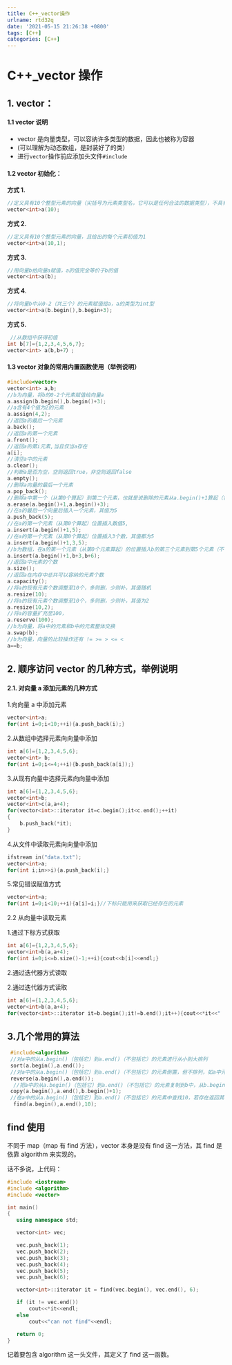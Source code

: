 ```yaml
---
title: C++_vector操作
urlname: rtd32q
date: '2021-05-15 21:26:38 +0800'
tags: [C++]
categories: [C++]
---
```


# C++\_vector 操作

## 1. vector：

#### 1.1 vector 说明

- vector 是向量类型，可以容纳许多类型的数据，因此也被称为容器
- (可以理解为动态数组，是封装好了的类）
- 进行`vector`操作前应添加头文件`#include`

#### 1.2 vector 初始化：

**方式 1.**

```cpp
//定义具有10个整型元素的向量（尖括号为元素类型名，它可以是任何合法的数据类型），不具有初值，其值不确定
vector<int>a(10);
```

**方式 2.**

```cpp
//定义具有10个整型元素的向量，且给出的每个元素初值为1
vector<int>a(10,1);
```

**方式 3.**

```cpp
//用向量b给向量a赋值，a的值完全等价于b的值
vector<int>a(b);
```

**方式 4**.

```cpp
//将向量b中从0-2（共三个）的元素赋值给a，a的类型为int型
vector<int>a(b.begin(),b.begin+3);
```

**方式 5.**

```cpp
 //从数组中获得初值
int b[7]={1,2,3,4,5,6,7};
vector<int> a(b,b+7）;
```

#### 1.3 vector 对象的常用内置函数使用（举例说明）

```cpp
#include<vector>
vector<int> a,b;
//b为向量，将b的0-2个元素赋值给向量a
a.assign(b.begin(),b.begin()+3);
//a含有4个值为2的元素
a.assign(4,2);
//返回a的最后一个元素
a.back();
//返回a的第一个元素
a.front();
//返回a的第i元素,当且仅当a存在
a[i];
//清空a中的元素
a.clear();
//判断a是否为空，空则返回true，非空则返回false
a.empty();
//删除a向量的最后一个元素
a.pop_back();
//删除a中第一个（从第0个算起）到第二个元素，也就是说删除的元素从a.begin()+1算起（包括它）一直到a.begin()+3（不包括它）结束
a.erase(a.begin()+1,a.begin()+3);
//在a的最后一个向量后插入一个元素，其值为5
a.push_back(5);
//在a的第一个元素（从第0个算起）位置插入数值5,
a.insert(a.begin()+1,5);
//在a的第一个元素（从第0个算起）位置插入3个数，其值都为5
a.insert(a.begin()+1,3,5);
//b为数组，在a的第一个元素（从第0个元素算起）的位置插入b的第三个元素到第5个元素（不包括b+6）
a.insert(a.begin()+1,b+3,b+6);
//返回a中元素的个数
a.size();
//返回a在内存中总共可以容纳的元素个数
a.capacity();
//将a的现有元素个数调整至10个，多则删，少则补，其值随机
a.resize(10);
//将a的现有元素个数调整至10个，多则删，少则补，其值为2
a.resize(10,2);
//将a的容量扩充至100，
a.reserve(100);
//b为向量，将a中的元素和b中的元素整体交换
a.swap(b);
//b为向量，向量的比较操作还有 != >= > <= <
a==b;
```

## 2. 顺序访问 vector 的几种方式，举例说明

#### 2.1. 对向量 a 添加元素的几种方式

1.向向量 a 中添加元素

```cpp
vector<int>a;
for(int i=0;i<10;++i){a.push_back(i);}
```

2.从数组中选择元素向向量中添加

```cpp
int a[6]={1,2,3,4,5,6};
vector<int> b;
for(int i=0;i<=4;++i){b.push_back(a[i]);}
```

3.从现有向量中选择元素向向量中添加

```cpp
int a[6]={1,2,3,4,5,6};
vector<int>b;
vector<int>c(a,a+4);
for(vector<int>::iterator it=c.begin();it<c.end();++it)
{
	b.push_back(*it);
}
```

4.从文件中读取元素向向量中添加

```cpp
ifstream in("data.txt");
vector<int>a;
for(int i;in>>i){a.push_back(i);}
```

5.常见错误赋值方式

```cpp
vector<int>a;
for(int i=0;i<10;++i){a[i]=i;}//下标只能用来获取已经存在的元素
```

2.2 从向量中读取元素

1.通过下标方式获取

```cpp
int a[6]={1,2,3,4,5,6};
vector<int>b(a,a+4);
for(int i=0;i<=b.size()-1;++i){cout<<b[i]<<endl;}
```

2.通过迭代器方式读取

2.通过迭代器方式读取

```cpp
int a[6]={1,2,3,4,5,6};
vector<int>b(a,a+4);
for(vector<int>::iterator it=b.begin();it!=b.end();it++){cout<<*it<<"  ";}
```

## 3.几个常用的算法

```cpp
 #include<algorithm>
 //对a中的从a.begin()（包括它）到a.end()（不包括它）的元素进行从小到大排列
 sort(a.begin(),a.end());
 //对a中的从a.begin()（包括它）到a.end()（不包括它）的元素倒置，但不排列，如a中元素为1,3,2,4,倒置后为4,2,3,1
 reverse(a.begin(),a.end());
  //把a中的从a.begin()（包括它）到a.end()（不包括它）的元素复制到b中，从b.begin()+1的位置（包括它）开始复制，覆盖掉原有元素
 copy(a.begin(),a.end(),b.begin()+1);
 //在a中的从a.begin()（包括它）到a.end()（不包括它）的元素中查找10，若存在返回其在向量中的位置
  find(a.begin(),a.end(),10);
```

## find 使用

不同于 map（map 有 find 方法），vector 本身是没有 find 这一方法，其 find 是依靠 algorithm 来实现的。

话不多说，上代码：

```cpp
#include <iostream>
#include <algorithm>
#include <vector>

int main()
{
   using namespace std;

   vector<int> vec;

   vec.push_back(1);
   vec.push_back(2);
   vec.push_back(3);
   vec.push_back(4);
   vec.push_back(5);
   vec.push_back(6);

   vector<int>::iterator it = find(vec.begin(), vec.end(), 6);

   if (it != vec.end())
       cout<<*it<<endl;
   else
       cout<<"can not find"<<endl;

   return 0;
}
```

记着要包含 algorithm 这一头文件，其定义了 find 这一函数。
